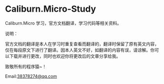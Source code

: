 # Caliburn.Micro-Study
Caliburn.Micro 学习，官方文档翻译，学习代码等相关资料。

说明：

官方文档的翻译是本人在学习时重复查看而翻译的，翻译时保留了原有英文内容，仅在每段原文下进行了翻译。因本人英文不好，如翻译的内容有误，请谅解。你可以下载并进行更改，同时也欢迎你将更改后的文章分享给我。

致敬所有的程序猿~！

Email:38378274@qq.com